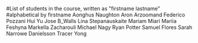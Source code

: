 #List of students in the course, written as "firstname lastname"
#alphabetical by firstname
Aonghus Naughton
Aron Arzoomand
Federico Pozzani
Hui Yu
Jose B_Walls
Lina Stepanauskaite
Mariam Miari
Mariia Feshyna
Markella Zacharouli
Michael Nagy
Ryan Potter
Samuel Flores
Sarah Narrowe Danielsson
Tracer Yong
